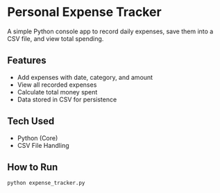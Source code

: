 # Personal Expense Tracker

A simple Python console app to record daily expenses, save them into a CSV file, and view total spending.

## Features
- Add expenses with date, category, and amount  
- View all recorded expenses  
- Calculate total money spent  
- Data stored in CSV for persistence  

## Tech Used
- Python (Core)
- CSV File Handling

## How to Run
```bash
python expense_tracker.py
